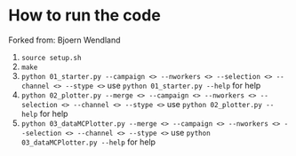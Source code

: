 # How to run the code
Forked from: Bjoern Wendland

1. `source setup.sh` 
2. `make`
3. `python 01_starter.py --campaign <> --nworkers <> --selection <> --channel <> --stype <>` use `python 01_starter.py --help` for help 
4. `python 02_plotter.py --merge <> --campaign <> --nworkers <> --selection <> --channel <> --stype <>` use `python 02_plotter.py --help` for help
5. `python 03_dataMCPlotter.py --merge <> --campaign <> --nworkers <> --selection <> --channel <> --stype <>` use `python 03_dataMCPlotter.py --help` for help
